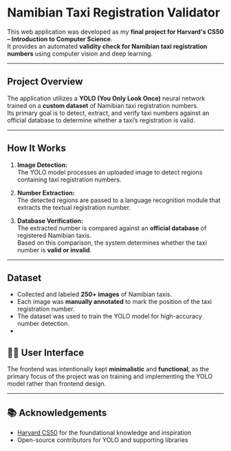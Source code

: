 # Namibian Taxi Registration Validator

This web application was developed as my **final project for Harvard's CS50 – Introduction to Computer Science**.  
It provides an automated **validity check for Namibian taxi registration numbers** using computer vision and deep learning.

---

## Project Overview

The application utilizes a **YOLO (You Only Look Once)** neural network trained on a **custom dataset** of Namibian taxi registration numbers.  
Its primary goal is to detect, extract, and verify taxi numbers against an official database to determine whether a taxi’s registration is valid.

---

## How It Works

1. **Image Detection:**  
   The YOLO model processes an uploaded image to detect regions containing taxi registration numbers.

2. **Number Extraction:**  
   The detected regions are passed to a language recognition module that extracts the textual registration number.

3. **Database Verification:**  
   The extracted number is compared against an **official database** of registered Namibian taxis.  
   Based on this comparison, the system determines whether the taxi number is **valid or invalid**.

---

## Dataset

- Collected and labeled **250+ images** of Namibian taxis.  
- Each image was **manually annotated** to mark the position of the taxi registration number.  
- The dataset was used to train the YOLO model for high-accuracy number detection.
- 

## 🧑‍💻 User Interface

The frontend was intentionally kept **minimalistic** and **functional**, as the primary focus of the project was on training and implementing the YOLO model rather than frontend design.

---

## 📚 Acknowledgements

- [Harvard CS50](https://cs50.harvard.edu/) for the foundational knowledge and inspiration  
- Open-source contributors for YOLO and supporting libraries
